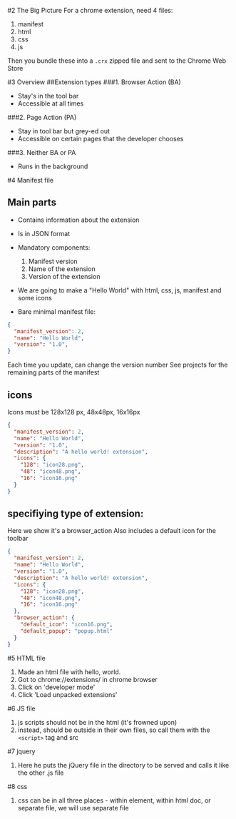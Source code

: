 #2 The Big Picture
For a chrome extension, need 4 files:
1. manifest
1. html
1. css
1. js

Then you bundle these into a `.crx` zipped file and sent to the Chrome Web Store

#3 Overview
##Extension types
###1. Browser Action (BA)
- Stay's in the tool bar
- Accessible at all times

###2. Page Action (PA)
- Stay in tool bar but grey-ed out
- Accessible on certain pages that the developer chooses

###3. Neither BA or PA
- Runs in the background

#4 Manifest file
## Main parts
- Contains information about the extension
- Is in JSON format
- Mandatory components:
  1. Manifest version
  2. Name of the extension
  3. Version of the extension

- We are going to make a "Hello World" with html, css, js, manifest and some icons
- Bare minimal manifest file:
```JSON
{
  "manifest_version": 2,
  "name": "Hello World",
  "version": "1.0",
}
```
Each time you update, can change the version number
See projects for the remaining parts of the manifest

## icons
Icons must be 128x128 px, 48x48px, 16x16px
```JSON
{
  "manifest_version": 2,
  "name": "Hello World",
  "version": "1.0",
  "description": "A hello world! extension",
  "icons": {
    "128": "icon28.png",
    "48": "icon48.png",
    "16": "icon16.png"
  }
}
```
## specifiying type of extension:
Here we show it's a browser_action
Also includes a default icon for the toolbar
```JSON
{
  "manifest_version": 2,
  "name": "Hello World",
  "version": "1.0",
  "description": "A hello world! extension",
  "icons": {
    "128": "icon28.png",
    "48": "icon48.png",
    "16": "icon16.png"
  },
  "browser_action": {
    "default_icon": "icon16.png",
    "default_popup": "popup.html"
  }
}
```
#5 HTML file
1. Made an html file with hello, world.
1. Got to chrome://extensions/ in chrome browser
1. Click on 'developer mode'
1. Click 'Load unpacked extensions'

#6 JS file
1. js scripts should not be in the html (it's frowned upon)
1. instead, should be outside in their own files, so call them with the `<script>` tag and src

#7 jquery
1. Here he puts the jQuery file in the directory to be served and calls it like the other .js file

#8 css
1. css can be in all three places - within element, within html doc, or separate file, we will use separate file

